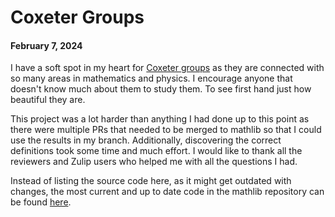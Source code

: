 # Coxeter Groups
#### February 7, 2024

I have a soft spot in my heart for [Coxeter groups](https://en.wikipedia.org/wiki/Coxeter_group) as they are connected with so many areas in mathematics and physics.  I encourage anyone that doesn't know much about them to study them.  To see first hand just how beautiful they are.

This project was a lot harder than anything I had done up to this point as there were multiple PRs that needed to be merged to mathlib so that I could use the results in my branch.  Additionally, discovering the correct definitions took some time and much effort. I would like to thank all the reviewers and Zulip users who helped me with all the questions I had.

Instead of listing the source code here, as it might get outdated with changes, the most current and up to date code in the mathlib repository can be found [here](https://github.com/leanprover-community/mathlib4/tree/master/Mathlib/GroupTheory/Coxeter).
